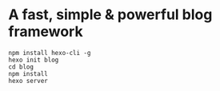 # A fast, simple & powerful blog framework

```
npm install hexo-cli -g
hexo init blog
cd blog
npm install
hexo server

```
